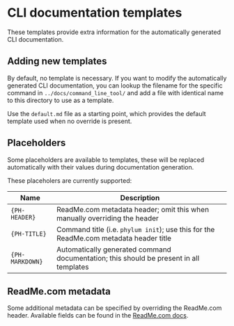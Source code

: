 # CLI documentation templates

These templates provide extra information for the automatically generated CLI
documentation.

## Adding new templates

By default, no template is necessary. If you want to modify the automatically
generated CLI documentation, you can lookup the filename for the specific
command in `../docs/command_line_tool/` and add a file with identical name to
this directory to use as a template.

Use the `default.md` file as a starting point, which provides the default
template used when no override is present.

## Placeholders

Some placeholders are available to templates, these will be replaced
automatically with their values during documentation generation.

These placeholers are currently supported:

| Name             | Description                                                                            |
| ---------------- | -------------------------------------------------------------------------------------- |
| `{PH-HEADER}`    | ReadMe.com metadata header; omit this when manually overriding the header              |
| `{PH-TITLE}`     | Command title (i.e. `phylum init`); use this for the ReadMe.com metadata header title  |
| `{PH-MARKDOWN}`  | Automatically generated command documentation; this should be present in all templates |

## ReadMe.com metadata

Some additional metadata can be specified by overriding the ReadMe.com header.
Available fields can be found in the [ReadMe.com docs].

[ReadMe.com docs]: https://docs.readme.com/main/reference/createdoc
